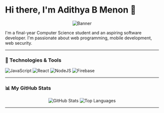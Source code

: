 # Hi there, I'm Adithya B Menon 👋

<p align="center">
  <img src="https://www.canva.com/create/banners/" alt="Banner">
</p>

I'm a final-year Computer Science student and an aspiring software developer. I'm passionate about web programming, mobile development, web security.

---

### 🔧 Technologies & Tools

![JavaScript](https://img.shields.io/badge/javascript-%23323330.svg?style=for-the-badge&logo=javascript&logoColor=%23F7DF1E)
![React](https://img.shields.io/badge/react-%2320232a.svg?style=for-the-badge&logo=react&logoColor=%2361DAFB)
![NodeJS](https://img.shields.io/badge/node.js-6DA55F?style=for-the-badge&logo=node.js&logoColor=white)
![Firebase](https://img.shields.io/badge/firebase-%23039BE5.svg?style=for-the-badge&logo=firebase)

---

### 📊 My GitHub Stats

<p align="center">
  <img src="https://github-readme-stats.vercel.app/api?username=Menon8&show_icons=true&theme=dark" alt="GitHub Stats">
  <img src="https://github-readme-stats.vercel.app/api/top-langs/?username=Menon8&layout=compact&theme=dark" alt="Top Languages">
</p>

---



